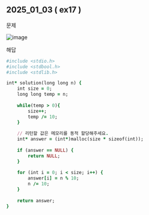 ## 2025_01_03 ( ex17 )

문제 <br>

![image](https://github.com/user-attachments/assets/39e38fe8-2785-4832-beac-d8be037aaca0) <br>

해답 <br>

```ruby
#include <stdio.h>
#include <stdbool.h>
#include <stdlib.h>

int* solution(long long n) {
    int size = 0;
    long long temp = n;
    
    while(temp > 0){
        size++;
        temp /= 10;
    }
    
    // 리턴할 값은 메모리를 동적 할당해주세요.
    int* answer = (int*)malloc(size * sizeof(int));
    
    if (answer == NULL) {
        return NULL;
    }
    
    for (int i = 0; i < size; i++) {
        answer[i] = n % 10;
        n /= 10;
    }
    
    return answer;
}
```
